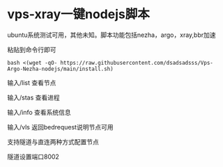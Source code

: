 # vps-xray一键nodejs脚本

ubuntu系统测试可用，其他未知。脚本功能包括nezha，argo，xray,bbr加速

粘贴到命令行即可
```
bash <(wget -qO- https://raw.githubusercontent.com/dsadsadsss/Vps-Argo-Nezha-nodejs/main/install.sh)

```

输入/list 查看节点

输入/stas 查看进程

输入/info 查看系统信息

输入/vls 返回bedrequest说明节点可用

支持隧道与直连两种方式配置节点

隧道设置端口8002
